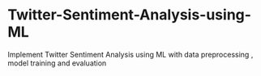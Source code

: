 # Twitter-Sentiment-Analysis-using-ML
Implement Twitter Sentiment Analysis using ML with data preprocessing , model training and evaluation

